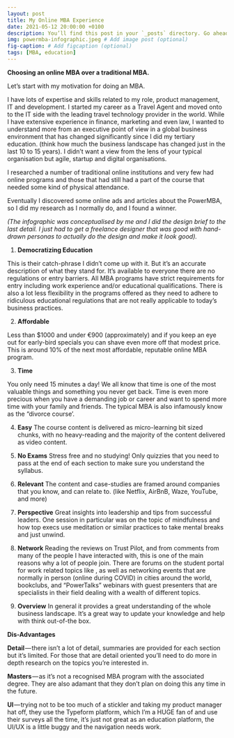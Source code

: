 ```yaml
---
layout: post
title: My Online MBA Experience
date: 2021-05-12 20:00:00 +0100
description: You’ll find this post in your `_posts` directory. Go ahead and edit it and re-build the site to see your changes. # Add post description (optional)
img: powermba-infographic.jpeg # Add image post (optional)
fig-caption: # Add figcaption (optional)
tags: [MBA, education]
---
```


**Choosing an online MBA over a traditional MBA.**

Let’s start with my motivation for doing an MBA.

I have lots of expertise and skills related to my role, product management, IT and development. I started my career as a Travel Agent and moved onto to the IT side with the leading travel technology provider in the world. While I have extensive experience in finance, marketing and even law, I wanted to understand more from an executive point of view in a global business environment that has changed significantly since I did my tertiary education. (think how much the business landscape has changed just in the last 10 to 15 years). I didn’t want a view from the lens of your typical organisation but agile, startup and digital organisations.

I researched a number of traditional online institutions and very few had online programs and those that had still had a part of the course that needed some kind of physical attendance.

Eventually I discovered some online ads and articles about the PowerMBA, so I did my research as I normally do, and I found a winner.

*(The infographic was conceptualised by me and I did the design brief to the last detail. I just had to get a freelance designer that was good with hand-drawn personas to actually do the design and make it look good).*

1. **Democratizing Education**

This is their catch-phrase I didn’t come up with it. But it’s an accurate description of what they stand for. It’s available to everyone there are no regulations or entry barriers. All MBA programs have strict requirements for entry including work experience and/or educational qualifications.
There is also a lot less flexibility in the programs offered as they need to adhere to ridiculous educational regulations that are not really applicable to today’s business practices.

2. **Affordable**

Less than $1000 and under €900 (approximately) and if you keep an eye out for early-bird specials you can shave even more off that modest price. This is around 10% of the next most affordable, reputable online MBA program.

3. **Time**

You only need 15 minutes a day! We all know that time is one of the most valuable things and something you never get back. Time is even more precious when you have a demanding job or career and want to spend more time with your family and friends. The typical MBA is also infamously know as the “divorce course’.

4. **Easy**
The course content is delivered as micro-learning bit sized chunks, with no heavy-reading and the majority of the content delivered as video content.

5. **No Exams**
Stress free and no studying! Only quizzies that you need to pass at the end of each section to make sure you understand the syllabus.

6. **Relevant**
The content and case-studies are framed around companies that you know, and can relate to. (like Netflix, AirBnB, Waze, YouTube, and more)

7. **Perspective**
Great insights into leadership and tips from successful leaders.
One session in particular was on the topic of mindfulness and how top execs use meditation or similar practices to take mental breaks and just unwind.

8. **Network**
Reading the reviews on Trust Pilot, and from comments from many of the people I have interacted with, this is one of the main reasons why a lot of people join. There are forums on the student portal for work related topics like , as well as networking events that are normally in person (online during COVID) in cities around the world, bookclubs, and “PowerTalks” webinars with guest presenters that are specialists in their field dealing with a wealth of different topics.

9. **Overview**
In general it provides a great understanding of the whole business landscape. It’s a great way to update your knowledge and help with think out-of-the box.

**Dis-Advantages**

**Detail** — there isn’t a lot of detail, summaries are provided for each section but it’s limited. For those that are detail oriented you’ll need to do more in depth research on the topics you’re interested in.

**Masters** — as it’s not a recognised MBA program with the associated degree. They are also adamant that they don’t plan on doing this any time in the future.

**UI** — trying not to be too much of a stickler and taking my product manager hat off, they use the Typeform platform, which I’m a HUGE fan of and use their surveys all the time, it’s just not great as an education platform, the UI/UX is a little buggy and the navigation needs work.
